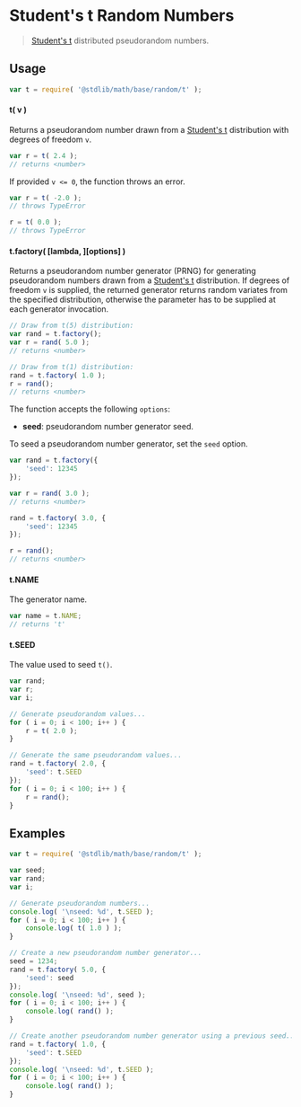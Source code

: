 # Student's t Random Numbers

> [Student's t][t] distributed pseudorandom numbers.


<!-- <usage> -->

## Usage

``` javascript
var t = require( '@stdlib/math/base/random/t' );
```

#### t( v )

Returns a pseudorandom number drawn from a [Student's t][t] distribution with degrees of freedom `v`.

``` javascript
var r = t( 2.4 );
// returns <number>
```

If provided `v <= 0`, the function throws an error.

``` javascript
var r = t( -2.0 );
// throws TypeError

r = t( 0.0 );
// throws TypeError
```

#### t.factory( \[lambda, \]\[options\] )

Returns a pseudorandom number generator (PRNG) for generating pseudorandom numbers drawn from a [Student's t][t] distribution. If degrees of freedom `v` is supplied, the returned generator returns random variates from the specified distribution, otherwise the parameter has to be supplied at each generator invocation.

``` javascript
// Draw from t(5) distribution:
var rand = t.factory();
var r = rand( 5.0 );
// returns <number>

// Draw from t(1) distribution:
rand = t.factory( 1.0 );
r = rand();
// returns <number>
```

The function accepts the following `options`:

* __seed__: pseudorandom number generator seed.

To seed a pseudorandom number generator, set the `seed` option.

``` javascript
var rand = t.factory({
    'seed': 12345
});

var r = rand( 3.0 );
// returns <number>

rand = t.factory( 3.0, {
    'seed': 12345
});

r = rand();
// returns <number>
```

#### t.NAME

The generator name.

``` javascript
var name = t.NAME;
// returns 't'
```

#### t.SEED

The value used to seed `t()`.

``` javascript
var rand;
var r;
var i;

// Generate pseudorandom values...
for ( i = 0; i < 100; i++ ) {
    r = t( 2.0 );
}

// Generate the same pseudorandom values...
rand = t.factory( 2.0, {
    'seed': t.SEED
});
for ( i = 0; i < 100; i++ ) {
    r = rand();
}
```

<!-- </usage> -->


<!-- <examples> -->

## Examples

``` javascript
var t = require( '@stdlib/math/base/random/t' );

var seed;
var rand;
var i;

// Generate pseudorandom numbers...
console.log( '\nseed: %d', t.SEED );
for ( i = 0; i < 100; i++ ) {
    console.log( t( 1.0 ) );
}

// Create a new pseudorandom number generator...
seed = 1234;
rand = t.factory( 5.0, {
    'seed': seed
});
console.log( '\nseed: %d', seed );
for ( i = 0; i < 100; i++ ) {
    console.log( rand() );
}

// Create another pseudorandom number generator using a previous seed...
rand = t.factory( 1.0, {
    'seed': t.SEED
});
console.log( '\nseed: %d', t.SEED );
for ( i = 0; i < 100; i++ ) {
    console.log( rand() );
}
```

<!-- </examples> -->


<!-- <links> -->

[t]: https://en.wikipedia.org/wiki/Student%27s_t-distribution

<!-- </links> -->
